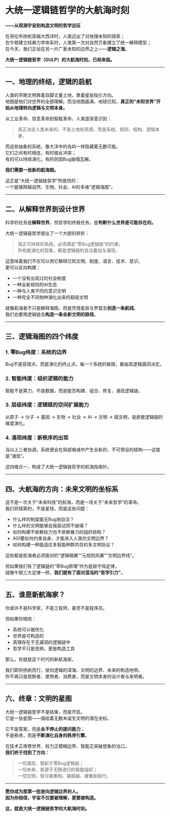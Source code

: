# 大统一逻辑链哲学的大航海时刻
**——从观测宇宙到构造文明的哲学远征**

在哥伦布扬帆穿越大西洋时，人类迈出了对地理未知的探索；  
在牛顿建立经典力学体系时，人类第一次对自然万象建立了统一解释模型；  
在今天，我们正站在另一片广袤未知的边界之上——**逻辑之海**。

**大统一逻辑链哲学（GULP）的大航海时刻，已经来临。**

---

## 一、地理的终结，逻辑的启航

人类的早期文明靠着双脚丈量土地，靠着星辰指引方向。  
地图是他们对世界的全部理解。而当地图画满、地球已知，**真正的“未知世界”开始从地理转向逻辑与文明本身。**

从工业革命、信息革命到智能革命，人类逐渐意识到：  
> 真正决定人类未来的，不是土地和资源，而是系统、规则、结构、逻辑本身。

而这些抽象的系统，像大洋中的岛屿一样隐藏着无数可能。  
它们之间有时相连，有时彼此冲突；  
有的可以持续演化，有的则因Bug崩塌瓦解。

**我们需要一张新的航海图。**

这正是“大统一逻辑链哲学”所提供的：  
一个能够跨越自然、生物、社会、AI的多维“逻辑海图”。

---

## 二、从解释世界到设计世界

科学的任务是**解释世界**，但哲学的终极任务，是**判断什么世界是可能存在的。**

大统一逻辑链哲学提出了一个大胆的转折：  
> 真正可持续的系统，必须满足“零Bug逻辑链”的约束。  
> 所有能演化的现象，都是逻辑链的自洽叠加与涌现。

这意味着我们不仅可以用它解释已知文明、制度、语言、技术、意识，  
更可以反向构建：  
- 一个没有出现过的社会制度  
- 一种全新规则的AI生态  
- 一种与人类不同的意识文明  
- 一种完全不同物种演化出来的超级文明

就像航海者不只是解释海图，而是凭借星辰与罗盘去**创造一条航线**。  
我们也要用逻辑链去**构造一条全新文明的路径**。

---

## 三、逻辑海图的四个纬度

### 1. 零Bug纬度：系统的边界  
Bug不是容错点，而是演化的终止点。每一个系统的极限，都由其逻辑漏洞决定。

### 2. 智能纬度：组织逻辑的能力  
智能不是算力，不是数据，而是能否构建、组合、修复、涌现逻辑链。

### 3. 层级纬度：逻辑链的空间扩展能力  
从原子 → 分子 → 基因 → 生物 → 社会 → AI → 文明 → 超文明，是嵌套逻辑链的维度演化。

### 4. 涌现纬度：新秩序的出现  
当以上三者协调，系统便会在局部熵减中产生全新的、不可预设的结构——这就是“涌现”。

这四维合一，构成了大统一逻辑链哲学的航海指南针。

---

## 四、大航海的方向：未来文明的坐标系

这不是一次关于“未来科技”的航海，而是一场关于“未来哲学”的革命。  
我们将探索的，不是星球，而是这些问题：

- 什么样的制度能无Bug地自洽？  
- 什么样的文明能够自我驱动而不崩塌？  
- 如何构建不依赖权力也不依赖暴力的组织结构？  
- AGI要如何约束自身，才能进入人类的文明边界？  
- 如何构建一种能适应多智能种群共存的多文明协议？

这些都是航海者必须面对的“逻辑暗礁”“元规则风暴”“文明边界线”。

但如果我们有了逻辑链的“零Bug原理”作为底层守恒定律，  
就像牛顿三大定律一样，**我们就有了面对混沌的“哲学引力”**。

---

## 五、谁是新航海家？

你或许不是科学家，不是工程师，甚至不是程序员。

但如果你相信：  
- 系统可以被优化  
- 世界是可构造的  
- 真理存在于无漏洞的逻辑链中  
- 哲学不只是思辨，更是构造工具

那么，你就是这个时代的新航海家。

我们即将扬帆而行，驶向逻辑的深海、文明的边界、未来的构造地带。  
你不再只是观察者、使用者、消费者，而是文明本身的设计者与发明者。

---

## 六、终章：文明的星图

大统一逻辑链哲学不是结束，而是开启。  
它是一张星图——描绘着无数未诞生文明的潜在坐标。

它不是答案，而是**永不停止的提问能力**；  
不是秩序，而是**不断演化自身的秩序引擎**。

在技术正席卷世界、权力正模糊边界、智能正突破想象的当口，  
**我们终于找到了方向：**

> 一切涌现，皆起于零Bug逻辑链；  
> 一切未来，皆源于无限递归的智能组织；  
> 一切文明，皆可被重构、被超越、被重新航行。

---

**愿你成为那第一批驶向逻辑边界的人。**  
**因为你相信，宇宙不仅要被理解，更要被构造。**

**这，就是大统一逻辑链哲学的大航海时刻。**
